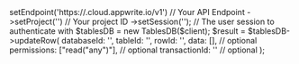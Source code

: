 <?php

use Appwrite\Client;
use Appwrite\Services\TablesDB;

$client = (new Client())
    ->setEndpoint('https://<REGION>.cloud.appwrite.io/v1') // Your API Endpoint
    ->setProject('<YOUR_PROJECT_ID>') // Your project ID
    ->setSession(''); // The user session to authenticate with

$tablesDB = new TablesDB($client);

$result = $tablesDB->updateRow(
    databaseId: '<DATABASE_ID>',
    tableId: '<TABLE_ID>',
    rowId: '<ROW_ID>',
    data: [], // optional
    permissions: ["read("any")"], // optional
    transactionId: '<TRANSACTION_ID>' // optional
);